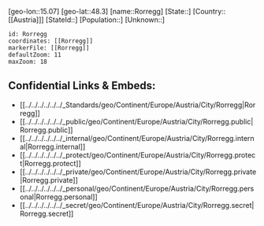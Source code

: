 ﻿---
location: [48.3,15.07]
mapzoom: [7,12] 
mapmarker: city 
type: City
tags:
- geo/City


SpocWebEntityId: 33759
isDeleted: false
confidential: public

---
[geo-lon::15.07]
[geo-lat::48.3]
[name::Rorregg]
[State::]
[Country::[[Austria]]]
[StateId::]
[Population::]
[Unknown::]


```leaflet
id: Rorregg
coordinates: [[Rorregg]]
markerFile: [[Rorregg]]
defaultZoom: 11 
maxZoom: 18
```


## Confidential Links & Embeds: 
- [[../../../../../../_Standards/geo/Continent/Europe/Austria/City/Rorregg|Rorregg]] 
- [[../../../../../../_public/geo/Continent/Europe/Austria/City/Rorregg.public|Rorregg.public]] 
- [[../../../../../../_internal/geo/Continent/Europe/Austria/City/Rorregg.internal|Rorregg.internal]] 
- [[../../../../../../_protect/geo/Continent/Europe/Austria/City/Rorregg.protect|Rorregg.protect]] 
- [[../../../../../../_private/geo/Continent/Europe/Austria/City/Rorregg.private|Rorregg.private]] 
- [[../../../../../../_personal/geo/Continent/Europe/Austria/City/Rorregg.personal|Rorregg.personal]] 
- [[../../../../../../_secret/geo/Continent/Europe/Austria/City/Rorregg.secret|Rorregg.secret]] 
